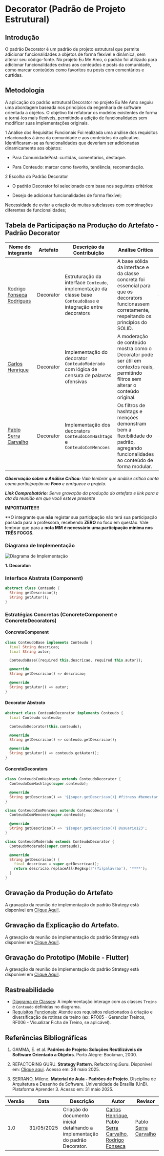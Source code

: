 # Decorator (Padrão de Projeto Estrutural)

## Introdução

O padrão Decorator é um padrão de projeto estrutural que permite adicionar funcionalidades a objetos de forma flexível e dinâmica, sem alterar seu código-fonte. No projeto Eu Me Amo, o padrão foi utilizado para adicionar funcionalidades extras aos conteúdos e posts da comunidade, como marcar conteúdos como favoritos ou posts com comentários e curtidas.

## Metodologia

A aplicação do padrão estrutural Decorator no projeto Eu Me Amo seguiu uma abordagem baseada nos princípios da engenharia de software orientada a objetos. O objetivo foi refatorar os modelos existentes de forma a torná-los mais flexíveis, permitindo a adição de funcionalidades sem modificar suas implementações originais.

1 Análise dos Requisitos Funcionais
Foi realizada uma análise dos requisitos relacionados à área da comunidade e aos conteúdos do aplicativo. Identificaram-se as funcionalidades que deveriam ser adicionadas dinamicamente aos objetos:

  - Para ComunidadePost: curtidas, comentários, destaque.

  - Para Conteudo: marcar como favorito, tendência, recomendação.

2 Escolha do Padrão Decorator
- O padrão Decorator foi selecionado com base nos seguintes critérios:

- Desejo de adicionar funcionalidades de forma flexível;

Necessidade de evitar a criação de muitas subclasses com combinações diferentes de funcionalidades;

## Tabela de Participação na Produção do Artefato - Padrão Decorator

</center>

| Nome do Integrante | Artefato | Descrição da Contribuição | Análise Crítica | Link Comprobatório |
|--------------------|----------|---------------------------|-----------------|--------------------|
| [Rodrigo Fonseca Rodrigues](https://github.com/rodfon3301) | Decorator | Estruturação da interface `Conteudo`, implementação da classe base `ConteudoBase` e integração entre decorators | A base sólida da interface e da classe concreta foi essencial para que os decorators funcionassem corretamente, respeitando os princípios do SOLID. | — |
| [Carlos Henrique](https://github.com/carlinn1) | Decorator | Implementação do decorator `ConteudoModerado` com lógica de censura de palavras ofensivas | A moderação de conteúdo mostra como o Decorator pode ser útil em contextos reais, permitindo filtros sem alterar o conteúdo original. | — |
| [Pablo Serra Carvalho](https://github.com/Pabloserrapxx) | Decorator | Implementação dos decorators `ConteudoComHashtags` e `ConteudoComMencoes` | Os filtros de hashtags e menções demonstram bem a flexibilidade do padrão, agregando funcionalidades ao conteúdo de forma modular. | — |



*__Observação sobre a Análise Crítica:__ Vale lembrar que análise crítica conta como participação no **Foco** e enriquece o projeto.*

*__Link Comprobatório:__ Serve gravação da produção do artefato e link para a ata da reunião em que você esteve presente*

**IMPORTANTE!!!!**

**O integrante que **não** registar sua participação não terá sua participação passada para a professora, recebendo **ZERO** no foco em questão. Vale lembrar que para a **nota MM é necessário uma participação mínima nos TRÊS FOCOS.**

</center>


### Diagrama de Implementação
![Diagrama de Implementação](../assets/Decorator.png)


**1. Decorator:**

### Interface Abstrata (Component)
```dart
abstract class Conteudo {
  String getDescricao();
  String getAutor();
}
```

### Estratégias Concretas (ConcreteComponent e ConcreteDecorators)

#### ConcreteComponent
```dart
class ConteudoBase implements Conteudo {
  final String descricao;
  final String autor;

  ConteudoBase({required this.descricao, required this.autor});

  @override
  String getDescricao() => descricao;

  @override
  String getAutor() => autor;
}
```

#### Decorator Abstrato
```dart
abstract class ConteudoDecorator implements Conteudo {
  final Conteudo conteudo;

  ConteudoDecorator(this.conteudo);

  @override
  String getDescricao() => conteudo.getDescricao();

  @override
  String getAutor() => conteudo.getAutor();
}
```

#### ConcreteDecorators
```dart
class ConteudoComHashtags extends ConteudoDecorator {
  ConteudoComHashtags(super.conteudo);

  @override
  String getDescricao() => '${super.getDescricao()} #fitness #bemestar';
}

class ConteudoComMencoes extends ConteudoDecorator {
  ConteudoComMencoes(super.conteudo);

  @override
  String getDescricao() => '${super.getDescricao()} @usuario123';
}

class ConteudoModerado extends ConteudoDecorator {
  ConteudoModerado(super.conteudo);

  @override
  String getDescricao() {
    final descricao = super.getDescricao();
    return descricao.replaceAll(RegExp(r'(?i)palavrao'), '****');
  }
}
```
## Gravação da Produção do Artefato

A gravação da reunião de implementação do padrão Strategy está disponível em [Clique Aqui!](https://www.youtube.com/watch?v=Tp_F9_Ajygw).

## Gravação da Explicação do Artefato.

A gravação da reunião de implementação do padrão Strategy está disponível em [Clique Aqui!]().

## Gravação do Prototipo (Mobile - Flutter)

A gravação da reunião de implementação do padrão Strategy está disponível em [Clique Aqui!](https://www.youtube.com/watch?v=hJfetkC3KLg).

## Rastreabilidade

-   [Diagrama de Classes](https://unbarqdsw2025-1-turma01.github.io/2025.1-T01-_G3_EuMeAmo_Entrega_02/#/Modelagem/2.1.1.DiagramaDeClasses): A implementação interage com as classes `Treino` e `Conteudo` definidas no diagrama.
-   [Requisitos Funcionais](https://unbarqdsw2025-1-turma01.github.io/2025.1-T01-_G3_EuMeAmo_Entrega_01/#/Base/1.5.6.Tabela-Requisitos): Atende aos requisitos relacionados à criação e diversificação de rotinas de treino (ex: RF005 - Gerenciar Treinos, RF006 - Visualizar Ficha de Treino, se aplicável).


## Referências Bibliográficas

1.  GAMMA, E. et al. **Padrões de Projeto: Soluções Reutilizáveis de Software Orientado a Objetos**. Porto Alegre: Bookman, 2000.

2.  REFACTORING GURU. **Strategy Pattern**. Refactoring.Guru. Disponível em: [Clique aqui](https://refactoring.guru/pt-br/design-patterns/decorator). Acesso em: 28 maio 2025.

3.  SERRANO, Milene. **Material de Aula - Padrões de Projeto**. Disciplina de Arquitetura e Desenho de Software. Universidade de Brasília (UnB). Plataforma Aprender 3. Acesso em: 31 maio 2025.


| Versão | Data | Descrição | Autor | Revisor |
|--------|------|-----------|-------|---------|
| 1.0  | 31/05/2025 | Criação do documento inicial detalhando a implementação do padrão Decorator. | [Carlos Henrique](https://github.com/carlinn1), [Pablo Serra Carvalho](https://github.com/Pabloserrapxx), [Rodrigo Fonseca](https://github.com/rodfon3301) |  [Pablo Serra Carvalho](https://github.com/Pabloserrapxx) |

